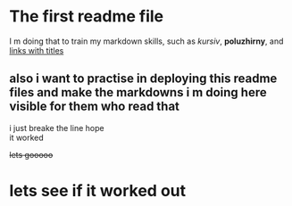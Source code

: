 # The first readme file

 I m doing that to train my markdown skills, such as *kursiv*, **poluzhirny**, and [links with titles](https://www.youtube.com/watch?v=13pgxOCHKh0&pp=ygUgZG9uJ3QgYmUgcmFjaXN0IGkgYW0gYSBidWlsZGluZyA%3D "мудрость")
## also i want to practise in deploying this readme files and make the markdowns i m doing here visible for them who read that 
i just breake the line hope <br> it   worked

~~lets gooooo~~

# lets see if it worked out
